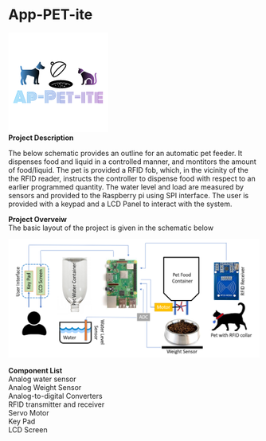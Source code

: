 # App-PET-ite
![](Images/Logo.png)<br/>
**Project Description**<br/>

The below schematic provides an outline for an automatic pet feeder. It dispenses food and liquid in a controlled manner, and montitors the amount of food/liquid. The pet is provided a RFID fob, which, in the vicinity of the the RFID reader, instructs the controller to dispense food with respect to an earlier programmed quantity. The water level and load are measured by sensors and provided to the Raspberry pi using SPI interface. The user is provided with a keypad and a LCD Panel to interact with the system.

**Project Overveiw**<br/>
The basic layout of the project is given in the schematic below<br/>

![](Images/Project%20Overveiw.png)

**Component List**<br/>
Analog water sensor<br/>
Analog Weight Sensor<br/>
Analog-to-digital Converters<br/> 
RFID transmitter and receiver <br/>
Servo Motor<br/>
Key Pad<br/>
LCD Screen<br/>
